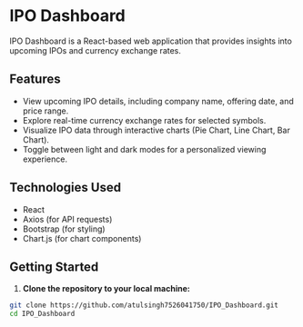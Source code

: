 # IPO Dashboard

IPO Dashboard is a React-based web application that provides insights into upcoming IPOs and currency exchange rates.

## Features

- View upcoming IPO details, including company name, offering date, and price range.
- Explore real-time currency exchange rates for selected symbols.
- Visualize IPO data through interactive charts (Pie Chart, Line Chart, Bar Chart).
- Toggle between light and dark modes for a personalized viewing experience.

## Technologies Used

- React
- Axios (for API requests)
- Bootstrap (for styling)
- Chart.js (for chart components)

## Getting Started

1. **Clone the repository to your local machine:**

```bash
git clone https://github.com/atulsingh7526041750/IPO_Dashboard.git
cd IPO_Dashboard
